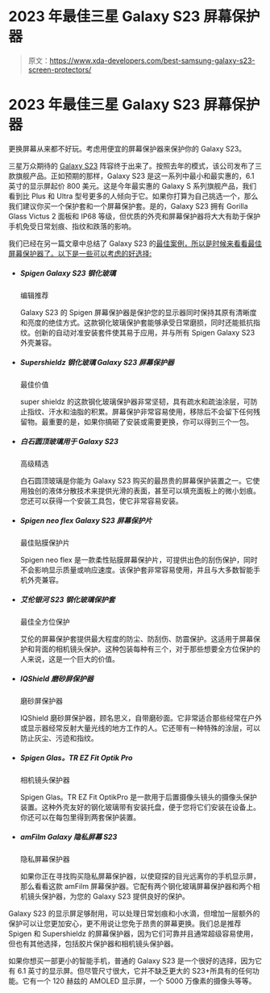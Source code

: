 # 2023 年最佳三星 Galaxy S23 屏幕保护器

> 原文：<https://www.xda-developers.com/best-samsung-galaxy-s23-screen-protectors/>

# 2023 年最佳三星 Galaxy S23 屏幕保护器

更换屏幕从来都不好玩。考虑用便宜的屏幕保护器来保护你的 Galaxy S23。

三星万众期待的 [Galaxy S23](https://www.xda-developers.com/samsung-galaxy-s23/) 阵容终于出来了。按照去年的模式，该公司发布了三款旗舰产品。正如预期的那样，Galaxy S23 是这一系列中最小和最实惠的，6.1 英寸的显示屏起价 800 美元。这是今年最实惠的 Galaxy S 系列旗舰产品，我们看到比 Plus 和 Ultra 型号更多的人倾向于它。如果你打算为自己挑选一个，那么我们建议你买一个保护套和一个屏幕保护套。是的，Galaxy S23 拥有 Gorilla Glass Victus 2 面板和 IP68 等级，但优质的外壳和屏幕保护器将大大有助于保护手机免受日常划痕、指纹和跌落的影响。

我们已经在另一篇文章中总结了 Galaxy S23 的[最佳案例，所以是时候来看看最佳屏幕保护器了。以下是一些可以考虑的好选择:](http://xda-developers.com/best-cases-samsung-galaxy-s23/)

*   ##### Spigen Galaxy S23 钢化玻璃

    编辑推荐

    Galaxy S23 的 Spigen 屏幕保护器是保护您的显示器同时保持其原有清晰度和亮度的绝佳方式。这款钢化玻璃保护套能够承受日常磨损，同时还能抵抗指纹。创新的自动对准安装套件使其易于应用，并与所有 Spigen Galaxy S23 外壳兼容。

*   ##### Supershieldz 钢化玻璃 Galaxy S23 屏幕保护器

    最佳价值

    super shieldz 的这款钢化玻璃保护器非常坚韧，具有疏水和疏油涂层，可防止指纹、汗水和油脂的积累。屏幕保护非常容易使用，移除后不会留下任何残留物。最重要的是，如果你搞砸了安装或需要更换，你可以得到三个一包。

*   ##### 白石圆顶玻璃用于 Galaxy S23

    高级精选

    白石圆顶玻璃是你能为 Galaxy S23 购买的最昂贵的屏幕保护装置之一。它使用独创的液体分散技术来提供光滑的表面，甚至可以填充面板上的微小划痕。您还可以获得一个安装工具包，使它非常容易安装。

*   ##### Spigen neo flex Galaxy S23 屏幕保护片

    最佳贴膜保护片

    Spigen neo flex 是一款柔性贴膜屏幕保护片，可提供出色的刮伤保护，同时不会影响显示质量或响应速度。该保护套非常容易使用，并且与大多数智能手机外壳兼容。

*   ##### 艾伦银河 S23 钢化玻璃保护套

    最佳全方位保护

    艾伦的屏幕保护套提供最大程度的防尘、防刮伤、防震保护。这适用于屏幕保护和背面的相机镜头保护。这种包装每种有三个，对于那些想要全方位保护的人来说，这是一个巨大的价值。

*   ##### IQShield 磨砂屏保护器

    磨砂屏保护器

    IQShield 磨砂屏保护器，顾名思义，自带磨砂面。它非常适合那些经常在户外或显示器经常反射大量光线的地方工作的人。它还带有一种特殊的涂层，可以防止灰尘、污迹和指纹。

*   ##### Spigen Glas。TR EZ Fit Optik Pro

    相机镜头保护器

    Spigen Glas。TR EZ Fit OptikPro 是一款用于后置摄像头镜头的摄像头保护装置。这种外壳友好的钢化玻璃带有安装托盘，便于您将它们安装在设备上。你还可以在每包里得到两套保护装置。

*   ##### amFilm Galaxy 隐私屏幕 S23

    隐私屏幕保护器

    如果你正在寻找购买隐私屏幕保护器，以使窥探的目光远离你的手机显示屏，那么看看这款 amFilm 屏幕保护器。它配有两个钢化玻璃屏幕保护器和两个相机镜头保护器，为您的 Galaxy S23 提供良好的保护。

Galaxy S23 的显示屏足够耐用，可以处理日常划痕和小水滴，但增加一层额外的保护可以让您更加安心，更不用说让您免于昂贵的屏幕更换。我们总是推荐 Spigen 和 Supershieldz 的屏幕保护器，因为它们可靠并且通常超级容易使用，但也有其他选择，包括胶片保护器和相机镜头保护器。

如果你想买一部更小的智能手机，普通的 Galaxy S23 是一个很好的选择，因为它有 6.1 英寸的显示屏。但尽管尺寸很大，它并不缺乏更大的 S23+所具有的任何功能。它有一个 120 赫兹的 AMOLED 显示屏，一个 5000 万像素的摄像头等等。